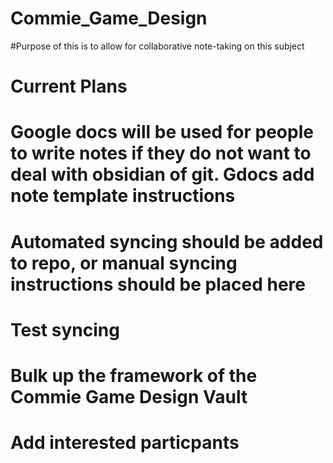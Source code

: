 # Commie_Game_Design
#Purpose of this is to allow for collaborative note-taking on this subject 
 
# Current Plans
# Google docs will be used for people to write notes if they do not want to deal with obsidian of git. Gdocs add note template instructions
# Automated syncing should be added to repo, or manual syncing instructions should be placed here
# Test syncing 
# Bulk up the framework of the Commie Game Design Vault
# Add interested particpants
